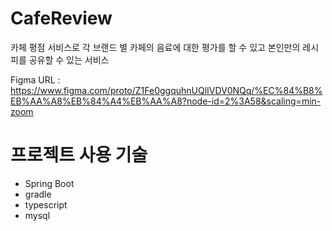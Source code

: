 # CafeReview
카페 평점 서비스로 각 브랜드 별 카페의 음료에 대한 평가를 할 수 있고 본인만의 레시피를 공유할 수 있는 서비스

Figma URL : https://www.figma.com/proto/Z1Fe0ggquhnUQlIVDV0NQq/%EC%84%B8%EB%AA%A8%EB%84%A4%EB%AA%A8?node-id=2%3A58&scaling=min-zoom


# 프로젝트 사용 기술
- Spring Boot
- gradle
- typescript
- mysql
